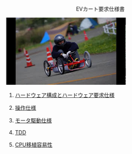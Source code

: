 <div style="text-align: center;">
EVカート要求仕様書
</div>

![表紙](/image/cover.jpg)

1. [ハードウェア構成とハードウェア要求仕様](/hardware_config_and_requirements)

1. [操作仕様](/operation_requirements)

1. [モータ駆動仕様](/motor_drive_requirements)

1. [TDD](/tdd_requirements)

1. [CPU移植容易性](/cpu_porting_requirements)
